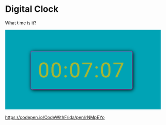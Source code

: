 # Digital Clock

What time is it?

<img src="digital-clock.png">

https://codepen.io/CodeWithFrida/pen/rNMpEYo